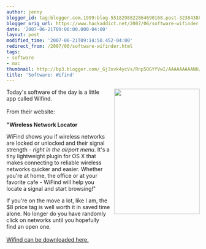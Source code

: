 ```yaml
---
author: jenny
blogger_id: tag:blogger.com,1999:blog-5518298822864690168.post-3238438874206015470
blogger_orig_url: https://www.hackaddict.net/2007/06/software-wifinder.html
date: '2007-06-21T09:06:00.000-04:00'
layout: post
modified_time: '2007-06-21T09:14:50.452-04:00'
redirect_from: /2007/06/software-wifinder.html
tags:
- software
- mac
thumbnail: http://bp3.blogger.com/_Gj3xvk4ycVs/Rnp5OGYfVwI/AAAAAAAAANU/G5BQ3J15a00/s72-c/ishot-3.jpg
title: 'Software: Wifind'
---
```


<img alt="" border="0" id="BLOGGER_PHOTO_ID_5078504812952114946" src="{{ site.url }}/assets/images/2007-06-21-image-0000.jpg" style="margin: 0pt 0pt 10px 10px; float: right;  width: 223px; height: 327px;"/>Today's software of the day is a little app called Wifind.<br/><br/>From their website:<br/><br/><strong>"Wireless Network Locator</strong><br/><p>WiFind shows you if wireless networks are locked or unlocked and their signal strength - <i>right in the airport menu</i>.  It's a tiny lightweight plugin for OS X that makes connecting to reliable wireless networks quicker and easier.  Whether you're at home, the office or at your favorite cafe - WiFind will help you locate a signal and start browsing!"</p>If you're on the move a lot, like I am, the $8 price tag is well worth it in saved time alone.  No longer do you have randomly click on networks until you hopefully find an open one.<br/><br/><a href="http://www.tastyapps.com/">Wifind can be downloaded here.</a>